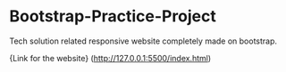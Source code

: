 # Bootstrap-Practice-Project
Tech solution related responsive website completely made on bootstrap.

{Link for the website} (http://127.0.0.1:5500/index.html)
